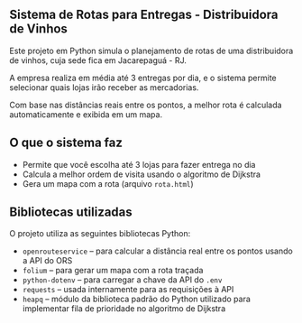 ## Sistema de Rotas para Entregas - Distribuidora de Vinhos

Este projeto em Python simula o planejamento de rotas de uma distribuidora de vinhos, cuja sede fica em Jacarepaguá - RJ. 

A empresa realiza em média até 3 entregas por dia, e o sistema permite selecionar quais lojas irão receber as mercadorias. 

Com base nas distâncias reais entre os pontos, a melhor rota é calculada automaticamente e exibida em um mapa.

## O que o sistema faz

- Permite que você escolha até 3 lojas para fazer entrega no dia
- Calcula a melhor ordem de visita usando o algoritmo de Dijkstra
- Gera um mapa com a rota (arquivo `rota.html`)

## Bibliotecas utilizadas

O projeto utiliza as seguintes bibliotecas Python:

- `openrouteservice` – para calcular a distância real entre os pontos usando a API do ORS
- `folium` – para gerar um mapa com a rota traçada
- `python-dotenv` – para carregar a chave da API do `.env`
- `requests` – usada internamente para as requisições à API
- `heapq` – módulo da biblioteca padrão do Python utilizado para implementar fila de prioridade no algoritmo de Dijkstra

